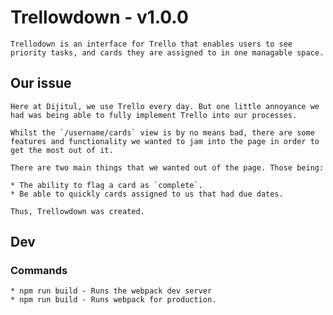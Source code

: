 # Trellowdown - v1.0.0

    Trellodown is an interface for Trello that enables users to see priority tasks, and cards they are assigned to in one managable space.

## Our issue

    Here at Dijitul, we use Trello every day. But one little annoyance we had was being able to fully implement Trello into our processes.

    Whilst the `/username/cards` view is by no means bad, there are some features and functionality we wanted to jam into the page in order to get the most out of it.

    There are two main things that we wanted out of the page. Those being:

    * The ability to flag a card as `complete`.
    * Be able to quickly cards assigned to us that had due dates.

    Thus, Trellowdown was created.

## Dev

### Commands

    * npm run build - Runs the webpack dev server
    * npm run build - Runs webpack for production.
